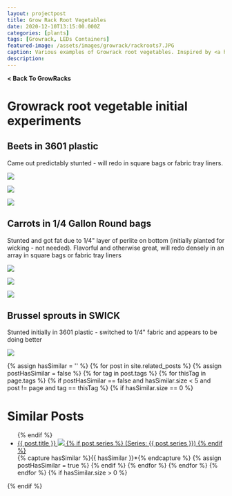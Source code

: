```yaml
---
layout: projectpost
title: Grow Rack Root Vegetables
date: 2020-12-10T13:15:00.000Z
categories: [plants]
tags: [Growrack, LEDs Containers]
featured-image: /assets/images/growrack/rackroots7.JPG
caption: Various examples of Growrack root vegetables. Inspired by <a href="https://www.greenhousegrower.com/crops/vegetables/root-crops-and-plug-trays-a-perfect-match/">Peter Konjoian</a>
description: 
---
```

<a href='/growrack.html' style="text-decoration: none; font-weight: bolder;" class='breadcrumb'> < Back To GrowRacks</a>

# Growrack root vegetable initial experiments
 
## Beets in 3601 plastic
 
Came out predictably stunted - will redo in square bags or fabric tray liners.
 
<a data-fancybox="gallery" href="/assets/images/growrack/rackroots3.JPG"><img class="projectimage" src="/assets/images/growrack/rackroots3.JPG"></a>
 
<a data-fancybox="gallery" href="/assets/images/growrack/rackroots2.JPG"><img class="projectimage" src="/assets/images/growrack/rackroots2.JPG"></a>
 
<a data-fancybox="gallery" href="/assets/images/growrack/rackroots1.JPG"><img class="projectimage" src="/assets/images/growrack/rackroots1.JPG"></a>
 
## Carrots in 1/4 Gallon Round bags
 
Stunted and got fat due to 1/4" layer of perlite on bottom (initially planted for wicking - not needed). Flavorful and otherwise great, will redo densely in an array in square bags or fabric tray liners
 
<a data-fancybox="gallery" href="/assets/images/growrack/rackroots6.JPG"><img class="projectimage" src="/assets/images/growrack/rackroots6.JPG"></a>
 
<a data-fancybox="gallery" href="/assets/images/growrack/rackroots5.JPG"><img class="projectimage" src="/assets/images/growrack/rackroots5.JPG"></a>
 
<a data-fancybox="gallery" href="/assets/images/growrack/rackroots7.JPG"><img class="projectimage" src="/assets/images/growrack/rackroots7.JPG"></a>
 
## Brussel sprouts in SWICK
 
Stunted initially in 3601 plastic - switched to 1/4" fabric and appears to be doing better
 
<a data-fancybox="gallery" href="/assets/images/growrack/rackroots10.JPG"><img class="projectimage" src="/assets/images/growrack/rackroots10.JPG"></a>
 
{% assign hasSimilar = '' %}
{% for post in site.related_posts %}
{% assign postHasSimilar = false %}
{% for tag in post.tags %}
{% for thisTag in page.tags %}
{% if postHasSimilar == false and hasSimilar.size < 5 and post != page and tag == thisTag %}
{% if hasSimilar.size == 0 %}
# Similar Posts
<ul>
{% endif %}
<li class="relatedPost">
<a href="{{ site.url }}{{ post.url }}">{{ post.title }}
<img src="{{ post.featured-image }}" class='postlistimage' />
{% if post.series %}
(Series: {{ post.series }})
{% endif %}
</a>
</li>
{% capture hasSimilar %}{{ hasSimilar }}*{% endcapture %}
{% assign postHasSimilar = true %}
{% endif %}
{% endfor %}
{% endfor %}
{% endfor %}
{% if hasSimilar.size > 0 %}
</ul>
{% endif %}

